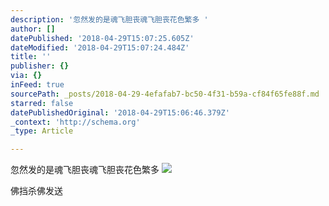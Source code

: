 ```yaml
---
description: '忽然发的是魂飞胆丧魂飞胆丧花色繁多 '
author: []
datePublished: '2018-04-29T15:07:25.605Z'
dateModified: '2018-04-29T15:07:24.484Z'
title: ''
publisher: {}
via: {}
inFeed: true
sourcePath: _posts/2018-04-29-4efafab7-bc50-4f31-b59a-cf84f65fe88f.md
starred: false
datePublishedOriginal: '2018-04-29T15:06:46.379Z'
_context: 'http://schema.org'
_type: Article

---
```

忽然发的是魂飞胆丧魂飞胆丧花色繁多 ![](https://the-grid-user-content.s3-us-west-2.amazonaws.com/345d6c01-ae97-4f03-86f5-c82f26420211.jpg)

佛挡杀佛发送